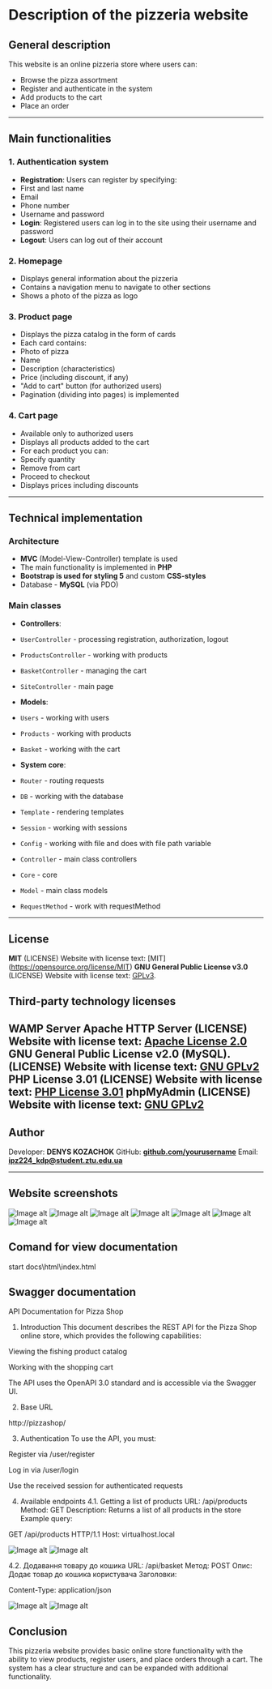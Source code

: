 #  **Description of the pizzeria website**

##  **General description**

This website is an online pizzeria store where users can:
- Browse the pizza assortment
- Register and authenticate in the system
- Add products to the cart
- Place an order

---

##  **Main functionalities**

### 1. **Authentication system**
- **Registration**: Users can register by specifying:
- First and last name
- Email
- Phone number
- Username and password
- **Login**: Registered users can log in to the site using their username and password
- **Logout**: Users can log out of their account

### 2. **Homepage**
- Displays general information about the pizzeria
- Contains a navigation menu to navigate to other sections
- Shows a photo of the pizza as logo

### 3. **Product page**
- Displays the pizza catalog in the form of cards
- Each card contains:
- Photo of pizza
- Name
- Description (characteristics)
- Price (including discount, if any)
- "Add to cart" button (for authorized users)
- Pagination (dividing into pages) is implemented

### 4. **Cart page**
- Available only to authorized users
- Displays all products added to the cart
- For each product you can:
- Specify quantity
- Remove from cart
- Proceed to checkout
- Displays prices including discounts

---

##  **Technical implementation**

### **Architecture**
- **MVC** (Model-View-Controller) template is used
- The main functionality is implemented in **PHP**
- **Bootstrap is used for styling 5** and custom **CSS-styles**
- Database - **MySQL** (via PDO)

### **Main classes**
- **Controllers**:
- `UserController` - processing registration, authorization, logout
- `ProductsController` - working with products
- `BasketController` - managing the cart
- `SiteController` - main page

- **Models**:
- `Users` - working with users
- `Products` - working with products
- `Basket` ​​- working with the cart

- **System core**:
- `Router` - routing requests
- `DB` - working with the database
- `Template` - rendering templates
- `Session` - working with sessions
- `Config` - working with file and does with file path variable
- `Controller` - main class controllers
- `Core` - core
- `Model` - main class models
- `RequestMethod` - work with requestMethod


---

##  **License**
**MIT** (LICENSE)
Website with license text: [MIT] (https://opensource.org/license/MIT)
**GNU General Public License v3.0** (LICENSE)
Website with license text: [GPLv3](https://www.gnu.org/licenses/gpl-3.0.html#license-text).
## Third-party technology licenses
**WAMP Server**
**Apache HTTP Server** (LICENSE)
Website with license text: [Apache License 2.0](https://www.apache.org/licenses/)
**GNU General Public License v2.0 (MySQL)**. (LICENSE)
Website with license text: [GNU GPLv2](https://www.mysql.com/about/legal/licensing/)
**PHP License 3.01** (LICENSE)
Website with license text: [PHP License 3.01](https://www.php.net/license/)
**phpMyAdmin** (LICENSE)
Website with license text: [GNU GPLv2](https://www.phpmyadmin.net/license/)
---

##  **Author**
Developer: **DENYS KOZACHOK**
GitHub: **[github.com/yourusername](https://github.com/DenysKozachokP/Pizza_shop)**
Email: **ipz224_kdp@student.ztu.edu.ua**

---
##  **Website screenshots**

![Image alt](https://github.com/DenysKozachokP/Pizza_shop/blob/main/img/Scrinshots/photo_1.jpg)
![Image alt](https://github.com/DenysKozachokP/Pizza_shop/blob/main/img/Scrinshots/photo_2.jpg)
![Image alt](https://github.com/DenysKozachokP/Pizza_shop/blob/main/img/Scrinshots/photo_3.jpg)
![Image alt](https://github.com/DenysKozachokP/Pizza_shop/blob/main/img/Scrinshots/photo_4.jpg)
![Image alt](https://github.com/DenysKozachokP/Pizza_shop/blob/main/img/Scrinshots/photo_5.jpg)
![Image alt](https://github.com/DenysKozachokP/Pizza_shop/blob/main/img/Scrinshots/photo_6.jpg)
![Image alt](https://github.com/DenysKozachokP/Pizza_shop/blob/main/img/Scrinshots/photo_7.jpg)

## **Comand for view documentation**

start docs\html\index.html

## **Swagger documentation**

API Documentation for Pizza Shop
1. Introduction
This document describes the REST API for the Pizza Shop online store, which provides the following capabilities:

Viewing the fishing product catalog

Working with the shopping cart

The API uses the OpenAPI 3.0 standard and is accessible via the Swagger UI.

2. Base URL

http://pizzashop/

3. Authentication
To use the API, you must:

Register via /user/register

Log in via /user/login

Use the received session for authenticated requests

4. Available endpoints
4.1. Getting a list of products
URL: /api/products
Method: GET
Description: Returns a list of all products in the store
Example query:

GET /api/products HTTP/1.1
Host: virtualhost.local

![Image alt](https://github.com/DenysKozachokP/Pizza_shop/blob/main/img/Scrinshots/postscrin1.jpg)
![Image alt](https://github.com/DenysKozachokP/Pizza_shop/blob/main/img/Scrinshots/postscrin2.jpg)


4.2. Додавання товару до кошика
URL: /api/basket
Метод: POST
Опис: Додає товар до кошика користувача
Заголовки:

Content-Type: application/json

![Image alt](https://github.com/DenysKozachokP/Pizza_shop/blob/main/img/Scrinshots/getscrin1.jpg)
![Image alt](https://github.com/DenysKozachokP/Pizza_shop/blob/main/img/Scrinshots/getscrin2.jpg)

##  **Conclusion**
This pizzeria website provides basic online store functionality with the ability to view products, register users, and place orders through a cart. The system has a clear structure and can be expanded with additional functionality.